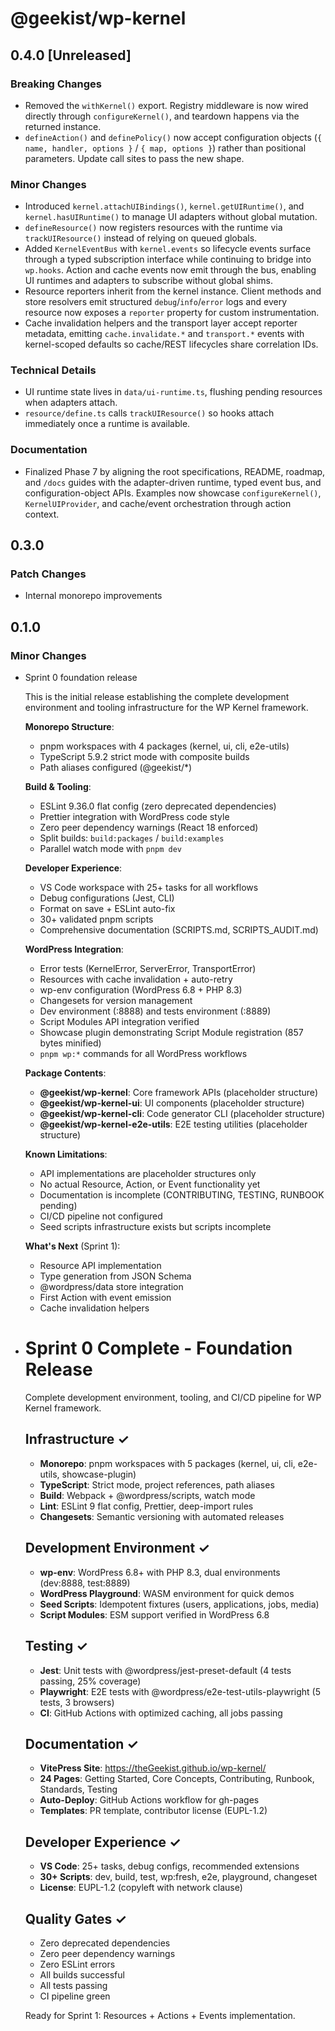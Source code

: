 # @geekist/wp-kernel

## 0.4.0 [Unreleased]

### Breaking Changes

- Removed the `withKernel()` export. Registry middleware is now wired directly
  through `configureKernel()`, and teardown happens via the returned instance.
- `defineAction()` and `definePolicy()` now accept configuration objects
  (`{ name, handler, options }` / `{ map, options }`) rather than positional
  parameters. Update call sites to pass the new shape.

### Minor Changes

- Introduced `kernel.attachUIBindings()`, `kernel.getUIRuntime()`, and
  `kernel.hasUIRuntime()` to manage UI adapters without global mutation.
- `defineResource()` now registers resources with the runtime via
  `trackUIResource()` instead of relying on queued globals.
- Added `KernelEventBus` with `kernel.events` so lifecycle events surface through
  a typed subscription interface while continuing to bridge into `wp.hooks`.
  Action and cache events now emit through the bus, enabling UI runtimes and
  adapters to subscribe without global shims.
- Resource reporters inherit from the kernel instance. Client methods and store
  resolvers emit structured `debug`/`info`/`error` logs and every resource now
  exposes a `reporter` property for custom instrumentation.
- Cache invalidation helpers and the transport layer accept reporter metadata,
  emitting `cache.invalidate.*` and `transport.*` events with kernel-scoped
  defaults so cache/REST lifecycles share correlation IDs.

### Technical Details

- UI runtime state lives in `data/ui-runtime.ts`, flushing pending resources when
  adapters attach.
- `resource/define.ts` calls `trackUIResource()` so hooks attach immediately once
  a runtime is available.

### Documentation

- Finalized Phase 7 by aligning the root specifications, README, roadmap, and
  `/docs` guides with the adapter-driven runtime, typed event bus, and
  configuration-object APIs. Examples now showcase `configureKernel()`,
  `KernelUIProvider`, and cache/event orchestration through action context.

## 0.3.0

### Patch Changes

- Internal monorepo improvements

## 0.1.0

### Minor Changes

- Sprint 0 foundation release

    This is the initial release establishing the complete development environment and tooling infrastructure for the WP Kernel framework.

    **Monorepo Structure**:
    - pnpm workspaces with 4 packages (kernel, ui, cli, e2e-utils)
    - TypeScript 5.9.2 strict mode with composite builds
    - Path aliases configured (@geekist/\*)

    **Build & Tooling**:
    - ESLint 9.36.0 flat config (zero deprecated dependencies)
    - Prettier integration with WordPress code style
    - Zero peer dependency warnings (React 18 enforced)
    - Split builds: `build:packages` / `build:examples`
    - Parallel watch mode with `pnpm dev`

    **Developer Experience**:
    - VS Code workspace with 25+ tasks for all workflows
    - Debug configurations (Jest, CLI)
    - Format on save + ESLint auto-fix
    - 30+ validated pnpm scripts
    - Comprehensive documentation (SCRIPTS.md, SCRIPTS_AUDIT.md)

    **WordPress Integration**:
    - Error tests (KernelError, ServerError, TransportError)
    - Resources with cache invalidation + auto-retry
    - wp-env configuration (WordPress 6.8 + PHP 8.3)
    - Changesets for version management
    - Dev environment (:8888) and tests environment (:8889)
    - Script Modules API integration verified
    - Showcase plugin demonstrating Script Module registration (857 bytes minified)
    - `pnpm wp:*` commands for all WordPress workflows

    **Package Contents**:
    - **@geekist/wp-kernel**: Core framework APIs (placeholder structure)
    - **@geekist/wp-kernel-ui**: UI components (placeholder structure)
    - **@geekist/wp-kernel-cli**: Code generator CLI (placeholder structure)
    - **@geekist/wp-kernel-e2e-utils**: E2E testing utilities (placeholder structure)

    **Known Limitations**:
    - API implementations are placeholder structures only
    - No actual Resource, Action, or Event functionality yet
    - Documentation is incomplete (CONTRIBUTING, TESTING, RUNBOOK pending)
    - CI/CD pipeline not configured
    - Seed scripts infrastructure exists but scripts incomplete

    **What's Next** (Sprint 1):
    - Resource API implementation
    - Type generation from JSON Schema
    - @wordpress/data store integration
    - First Action with event emission
    - Cache invalidation helpers

- # Sprint 0 Complete - Foundation Release

    Complete development environment, tooling, and CI/CD pipeline for WP Kernel framework.

    ## Infrastructure ✓
    - **Monorepo**: pnpm workspaces with 5 packages (kernel, ui, cli, e2e-utils, showcase-plugin)
    - **TypeScript**: Strict mode, project references, path aliases
    - **Build**: Webpack + @wordpress/scripts, watch mode
    - **Lint**: ESLint 9 flat config, Prettier, deep-import rules
    - **Changesets**: Semantic versioning with automated releases

    ## Development Environment ✓
    - **wp-env**: WordPress 6.8+ with PHP 8.3, dual environments (dev:8888, test:8889)
    - **WordPress Playground**: WASM environment for quick demos
    - **Seed Scripts**: Idempotent fixtures (users, applications, jobs, media)
    - **Script Modules**: ESM support verified in WordPress 6.8

    ## Testing ✓
    - **Jest**: Unit tests with @wordpress/jest-preset-default (4 tests passing, 25% coverage)
    - **Playwright**: E2E tests with @wordpress/e2e-test-utils-playwright (5 tests, 3 browsers)
    - **CI**: GitHub Actions with optimized caching, all jobs passing

    ## Documentation ✓
    - **VitePress Site**: https://theGeekist.github.io/wp-kernel/
    - **24 Pages**: Getting Started, Core Concepts, Contributing, Runbook, Standards, Testing
    - **Auto-Deploy**: GitHub Actions workflow for gh-pages
    - **Templates**: PR template, contributor license (EUPL-1.2)

    ## Developer Experience ✓
    - **VS Code**: 25+ tasks, debug configs, recommended extensions
    - **30+ Scripts**: dev, build, test, wp:fresh, e2e, playground, changeset
    - **License**: EUPL-1.2 (copyleft with network clause)

    ## Quality Gates ✓
    - Zero deprecated dependencies
    - Zero peer dependency warnings
    - Zero ESLint errors
    - All builds successful
    - All tests passing
    - CI pipeline green

    Ready for Sprint 1: Resources + Actions + Events implementation.
